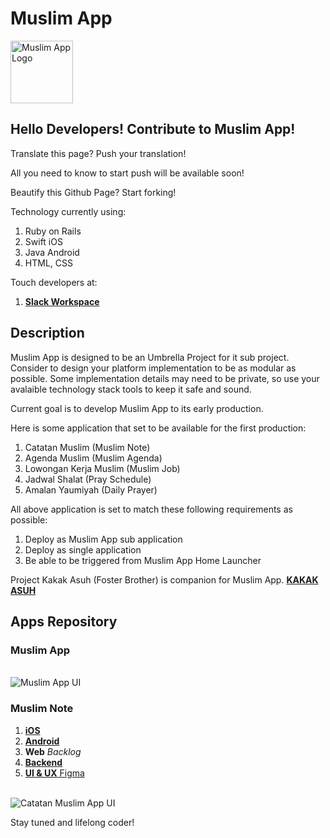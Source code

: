 # Muslim App

<img src="https://avatars1.githubusercontent.com/u/45206556?s=400&u=66a258d727c291507c0c7213e483306dbc2919b1&v=4" 
     alt="Muslim App Logo" 
     height="100" 
     width="100">

## Hello Developers! Contribute to Muslim App!

Translate this page? Push your translation!

All you need to know to start push will be available soon!

Beautify this Github Page? Start forking!

Technology currently using:
1. Ruby on Rails
2. Swift iOS
3. Java Android
4. HTML, CSS

Touch developers at:
 1. [**Slack Workspace**](https://muslimapp.slack.com)

## Description

Muslim App is designed to be an Umbrella Project for it sub project. Consider to design your platform implementation to be as modular as possible. Some implementation details may need to be private, so use your avalaible technology stack tools to keep it safe and sound.

Current goal is to develop Muslim App to its early production.

Here is some application that set to be available for the first production:

1. Catatan Muslim (Muslim Note)
2. Agenda Muslim (Muslim Agenda)
3. Lowongan Kerja Muslim (Muslim Job)
4. Jadwal Shalat (Pray Schedule)
5. Amalan Yaumiyah (Daily Prayer)

All above application is set to match these following requirements as possible:
1. Deploy as Muslim App sub application 
2. Deploy as single application
3. Be able to be triggered from Muslim App Home Launcher

Project Kakak Asuh (Foster Brother) is companion for Muslim App.
[**KAKAK ASUH**](https://github.com/ma-pp/ma2018kakakasuh_rn)


## Apps Repository
### Muslim App
<br/>
<img src="https://i.ibb.co/5Mn8sLT/master.png" 
     alt="Muslim App UI">
     
### Muslim Note
1. [**iOS**](https://github.com/ma-pp/ma2018_ios)
2. [**Android**](https://github.com/ma-pp/ma2018_android)
3. **Web** _Backlog_
4. [**Backend**](https://github.com/ma-pp/ma2018note_rails)
5. [**UI & UX** Figma](https://www.figma.com/file/QMtFwOMcZ4mEBRHs3oT9FWUe/muslim-apps-android)
<br/>
<img src="https://i.ibb.co/cN7n5T1/master.png" 
     alt="Catatan Muslim App UI">

Stay tuned and lifelong coder!
